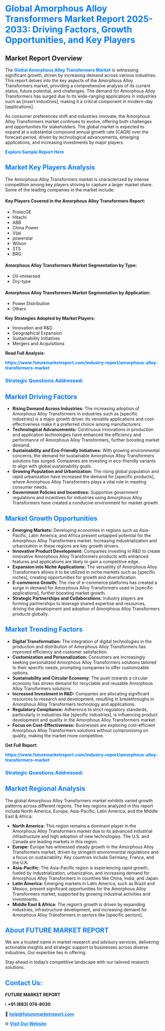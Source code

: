 <h1 style="color: #007BFF;">Global Amorphous Alloy Transformers Market Report 2025-2033: Driving Factors, Growth Opportunities, and Key Players</h1>

<section id="overview">
<h2>Market Report Overview</h2>
<p>The <a href="https://www.futuremarketreport.com/industry-report/amorphous-alloy-transformers-market" style="color: #007BFF; text-decoration: none;"><strong>Global Amorphous Alloy Transformers Market</strong></a> is witnessing significant growth, driven by increasing demand across various industries. This report delves into the key aspects of the Amorphous Alloy Transformers market, providing a comprehensive analysis of its current status, future potential, and challenges. The demand for Amorphous Alloy Transformers has surged due to its wide-ranging applications in industries such as [insert industries], making it a critical component in modern-day [applications].</p>
<p>As consumer preferences shift and industries innovate, the Amorphous Alloy Transformers market continues to evolve, offering both challenges and opportunities for stakeholders. The global market is expected to expand at a substantial compound annual growth rate (CAGR) over the forecast period, driven by technological advancements, emerging applications, and increasing investments by major players.</p>
</section>

<section id="overview">
<p><a href="https://www.futuremarketreport.com/request-sample/reportId=53171" style="color: #007BFF; text-decoration: none;"><strong>Explore Sample Report Here</strong></a></p>
</section>

<section id="key-players">
<h2 style="color: #007BFF;">Market Key Players Analysis</h2>
<p>The Amorphous Alloy Transformers market is characterized by intense competition among key players striving to capture a larger market share. Some of the leading companies in the market include:</p>
<h4>Key Players Covered in the Amorphous Alloy Transformers Report:</h4>
<ul><li>ProlecGE</li><li>Hitachi</li><li>ABB</li><li>China Power</li><li>Vijai</li><li>powerstar</li><li>Wilson</li><li>STS</li><li>BRG</li></ul>
<h4>Amorphous Alloy Transformers Market Segmentation by Type:</h4>
<ul><li>Oil-immersed</li><li>Dry-type</li></ul>

<h4>Amorphous Alloy Transformers Market Segmentation by Application:</h4>
<ul><li>Power Distribution</li><li>Others</li></ul>
<p><strong>Key Strategies Adopted by Market Players:</strong></p>
<ul>
<li>Innovation and R&D</li>
<li>Geographical Expansion</li>
<li>Sustainability Initiatives</li>
<li>Mergers and Acquisitions</li>
</ul>
</section>

<section>
<p><strong>Read Full Analysis: </strong></p><a href="https://www.futuremarketreport.com/industry-report/amorphous-alloy-transformers-market" style="color: #007BFF; text-decoration: none;"><strong>https://www.futuremarketreport.com/industry-report/amorphous-alloy-transformers-market</strong></a>
<h3 style="color: #007BFF;">Strategic Questions Addressed:</h3>
</section>

<section id="driving-factors">
<h2 style="color: #007BFF;">Market Driving Factors</h2>
<ul>
<li><strong>Rising Demand Across Industries:</strong> The increasing adoption of Amorphous Alloy Transformers in industries such as [specific industries] is a major growth driver. Its versatile applications and cost-effectiveness make it a preferred choice among manufacturers.</li>
<li><strong>Technological Advancements:</strong> Continuous innovations in production and application technologies have enhanced the efficiency and performance of Amorphous Alloy Transformers, further boosting market demand.</li>
<li><strong>Sustainability and Eco-Friendly Initiatives:</strong> With growing environmental concerns, the demand for sustainable Amorphous Alloy Transformers solutions has surged. Companies are investing in eco-friendly variants to align with global sustainability goals.</li>
<li><strong>Growing Population and Urbanization:</strong> The rising global population and rapid urbanization have increased the demand for [specific products], where Amorphous Alloy Transformers plays a vital role in meeting consumer needs.</li>
<li><strong>Government Policies and Incentives:</strong> Supportive government regulations and incentives for industries using Amorphous Alloy Transformers have created a conducive environment for market growth.</li>
</ul>
</section>

<section id="growth-opportunities">
<h2 style="color: #007BFF;">Market Growth Opportunities</h2>
<ul>
<li><strong>Emerging Markets:</strong> Developing economies in regions such as Asia-Pacific, Latin America, and Africa present untapped potential for the Amorphous Alloy Transformers market. Increasing industrialization and urbanization in these regions are key growth drivers.</li>
<li><strong>Innovative Product Development:</strong> Companies investing in R&D to create innovative Amorphous Alloy Transformers products with enhanced features and applications are likely to gain a competitive edge.</li>
<li><strong>Expansion into Niche Applications:</strong> The versatility of Amorphous Alloy Transformers allows it to be utilized in niche markets such as [specific niches], creating opportunities for growth and diversification.</li>
<li><strong>E-commerce Growth:</strong> The rise of e-commerce platforms has created a surge in demand for Amorphous Alloy Transformers used in [specific applications], further boosting market growth.</li>
<li><strong>Strategic Partnerships and Collaborations:</strong> Industry players are forming partnerships to leverage shared expertise and resources, driving the development and adoption of Amorphous Alloy Transformers products globally.</li>
</ul>
</section>

<section id="trending-factors">
<h2 style="color: #007BFF;">Market Trending Factors</h2>
<ul>
<li><strong>Digital Transformation:</strong> The integration of digital technologies in the production and distribution of Amorphous Alloy Transformers has improved efficiency and customer satisfaction.</li>
<li><strong>Customization and Personalization:</strong> Consumers are increasingly seeking personalized Amorphous Alloy Transformers solutions tailored to their specific needs, prompting companies to offer customizable options.</li>
<li><strong>Sustainability and Circular Economy:</strong> The push towards a circular economy has driven demand for recyclable and reusable Amorphous Alloy Transformers solutions.</li>
<li><strong>Increased Investment in R&D:</strong> Companies are allocating significant resources to research and development, resulting in breakthroughs in Amorphous Alloy Transformers technology and applications.</li>
<li><strong>Regulatory Compliance:</strong> Adherence to strict regulatory standards, particularly in industries like [specific industries], is influencing product development and quality in the Amorphous Alloy Transformers market.</li>
<li><strong>Focus on Cost-Effectiveness:</strong> Businesses are exploring cost-efficient Amorphous Alloy Transformers solutions without compromising on quality, making the market more competitive.</li>
</ul>
</section>

<section>
<p><strong>Get Full Report: </strong></p><a href="https://www.futuremarketreport.com/industry-report/amorphous-alloy-transformers-market" style="color: #007BFF; text-decoration: none;"><strong>https://www.futuremarketreport.com/industry-report/amorphous-alloy-transformers-market</strong></a>
<h3 style="color: #007BFF;">Strategic Questions Addressed:</h3>
</section>


<section id="regional-analysis">
<h2 style="color: #007BFF;">Market Regional Analysis</h2>
<p>The global Amorphous Alloy Transformers market exhibits varied growth patterns across different regions. The key regions analyzed in this report include North America, Europe, Asia-Pacific, Latin America, and the Middle East & Africa:</p>
<ul>
<li><strong>North America:</strong> This region remains a dominant player in the Amorphous Alloy Transformers market due to its advanced industrial infrastructure and high adoption of new technologies. The U.S. and Canada are leading markets in this region.</li>
<li><strong>Europe:</strong> Europe has witnessed steady growth in the Amorphous Alloy Transformers market, driven by stringent environmental regulations and a focus on sustainability. Key countries include Germany, France, and the U.K.</li>
<li><strong>Asia-Pacific:</strong> The Asia-Pacific region is experiencing rapid growth, fueled by industrialization, urbanization, and increasing demand for Amorphous Alloy Transformers in countries like China, India, and Japan.</li>
<li><strong>Latin America:</strong> Emerging markets in Latin America, such as Brazil and Mexico, present significant opportunities for the Amorphous Alloy Transformers market, supported by growing industrial activities and investments.</li>
<li><strong>Middle East & Africa:</strong> The region’s growth is driven by expanding industries, infrastructure development, and increasing demand for Amorphous Alloy Transformers in sectors like [specific sectors].</li>
</ul>
</section>

<footer>
<h2 style="color: #007BFF;">About FUTURE MARKET REPORT</h2>
<p>We are a trusted name in market research and advisory services, delivering actionable insights and strategic support to businesses across diverse industries. Our expertise lies in offering:</p>

<p>Stay ahead in today’s competitive landscape with our tailored research solutions.</p>

<h2 style="color: #007BFF;">Contact Us:</h2>
<p><strong>FUTURE MARKET REPORT</strong></p>
<p>📞 <strong>+91 (883) 074-8030</strong></p>
<p>📧 <strong><a href="mailto:help@futuremarketreport.com" style="color: #007BFF;">help@futuremarketreport.com</a></strong></p>
<p>🌐 <strong><a href="https://www.futuremarketreport.com/" style="color: #007BFF;">Visit Our Website</a></strong></p>
</footer>